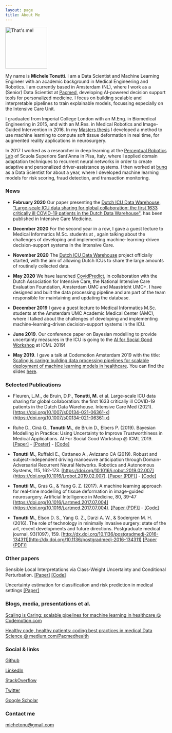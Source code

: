 ```yaml
---
layout: page
title: About Me
---
```


<img src="https://i.imgur.com/qV6WVP8.jpg" alt="That's me!" width="130" height="130"/>

My name is **Michele Tonutti**. I am a Data Scientist and Machine Learning Engineer with an academic background in Medical Engineering and Robotics. I am currently based in Amsterdam (NL), where I work as a (Senior) Data Scientist at [Pacmed](https://pacmed.ai/en/), developing AI-powered decision support tools for personalized medicine. I focus on building scalable and interpretable pipelines to train explainable models, focussing especially on the Intensive Care Unit. 

I graduated from Imperial College London with an M.Eng. in Biomedical Engineering in 2015, and with an M.Res. in Medical Robotics and Image-Guided Intervention in 2016. In my [Masters thesis](https://www.researchgate.net/publication/320101572_A_Data-driven_Method_for_Real-time_Modelling_of_Brain_Tumour_Deformation?_iepl%5BviewId%5D=NiWQ09wFo0rIR1OoHuSQIVpL&_iepl%5BprofilePublicationItemVariant%5D=default&_iepl%5Bcontexts%5D%5B0%5D=prfpi&_iepl%5BtargetEntityId%5D=PB%3A320101572&_iepl%5BinteractionType%5D=publicationTitle) I developed a method to use machine learning to compute soft tissue deformation in real time, for augmented reality applications in neurosurgery. 

In 2017 I worked as a researcher in deep learning at the [Perceptual Robotics Lab](http://www.percro.org/) of Scuola Superiore Sant'Anna in Pisa, Italy, where I applied domain adaptation techniques to recurrent neural networks in order to create adaptive and personalized driver-assistance systems. I then worked at [bunq](http://www.bunq.com/) as a Data Scientist for about a year, where I developed machine learning models for risk scoring, fraud detection, and transaction monitoring.

### News

- **February 2020** Our paper presenting the [Dutch ICU Data Warehouse](https://icudata.nl/index-en.html), ["Large-scale ICU data sharing for global collaboration: the first 1633 critically ill COVID-19 patients in the Dutch Data Warehouse"](https://link.springer.com/article/10.1007/s00134-021-06361-x), has been published in Intensive Care Medicine.

- **December 2020** For the second year in a row, I gave a guest lecture to Medical Informatics M.Sc. students at , again talking about the challenges of developing and implementing machine-learning-driven decision-support systems in the Intensive Care.

- **November 2020** The [Dutch ICU Data Warehouse](https://icudata.nl/index-en.html) project officially started, with the aim of allowing Dutch ICUs to share the large amounts of routinely collected data.

- **May 2020** We have launched [CovidPredict](https://covidpredict.org/), in collaboration with the Dutch Association for Intensive Care, the National Intensive Care Evaluation Foundation, Amsterdam UMC and Maastricht UMC+. I have designed and built the data processing pipeline and am part of the team responsible for maintaining and updating the database.

- **December 2019** I gave a guest lecture to Medical Informatics M.Sc. students at the Amsterdam UMC Academic Medical Center (AMC), where I talked about the challenges of developing and implementing machine-learning-driven decision-support systems in the ICU.

- **June 2019**. Our conference paper on Bayesian modelling to provide uncertainty measures in the ICU is going to the [AI for Social Good Workshop](https://aiforsocialgood.github.io/icml2019/acceptedpapers.htm) at ICML 2019!

- **May 2019**. I gave a talk at Codemotion Amsterdam 2019 with the title: [Scaling is caring: building data processing pipelines for scalable deployment of machine learning models in healthcare](https://www.codemotion.com/magazine/scaling-is-caring-scalable-pipelines-for-machine-learning-in-healthcare-5484). You can find the slides [here](https://www.codemotion.com/magazine/scaling-is-caring-scalable-pipelines-for-machine-learning-in-healthcare-5484).

### Selected Publications

- Fleuren, L.M., de Bruin, D.P., **Tonutti, M.** et al. Large-scale ICU data sharing for global collaboration: the first 1633 critically ill COVID-19 patients in the Dutch Data Warehouse. Intensive Care Med (2021). [https://doi.org/10.1007/s00134-021-06361-x](https://doi.org/10.1007/s00134-021-06361-x)

- Ruhe D., Cinà G., **Tonutti M.**, de Bruin D., Elbers P. (2019). Bayesian Modelling in Practice: Using Uncertainty to Improve Trustworthiness in Medical Applications. AI For Social Good Workshop @ ICML 2019. [[Paper]](https://aiforsocialgood.github.io/icml2019/accepted/track1/pdfs/38_aisg_icml2019.pdf) - [[Poster]](https://aiforsocialgood.github.io/icml2019/accepted/track1/posters/38_aisg_icml2019.pdf) - [[Code]](https://github.com/Pacmed/aisg_2019)

- **Tonutti M.**, Ruffaldi E., Cattaneo A., Avizzano CA (2019). Robust and subject-independent driving manoeuvre anticipation through Domain-Adversarial Recurrent Neural Networks. Robotics and Autonomous Systems, 115, 162-173. [https://doi.org/10.1016/j.robot.2019.02.007](https://doi.org/10.1016/j.robot.2019.02.007).  [[Paper (PDF)]](https://arxiv.org/pdf/1902.09820.pdf) - [[Code]](https://github.com/michetonu/DA-RNN_manoeuver_anticipation)

- **Tonutti M.**, Gras G., & Yang G. Z. (2017). A machine learning approach for real-time modelling of tissue deformation in image-guided neurosurgery. Artificial Intelligence in Medicine, 80, 39-47 [https://doi.org/10.1016/j.artmed.2017.07.004](https://doi.org/10.1016/j.artmed.2017.07.004). [[Paper (PDF)]](https://spiral.imperial.ac.uk/bitstream/10044/1/51634/2/machine-learning-approach.pdf) - [[Code]](https://github.com/michetonu/MALTIDEM--Machine-Learning-for-Tissue-Deformation-Modelling)

- **Tonutti M.**, Elson D. S., Yang G. Z., Darzi A. W., & Sodergren M. H. (2016). The role of technology in minimally invasive surgery: state of the art, recent developments and future directions. Postgraduate medical journal, 93(1097), 159. [http://dx.doi.org/10.1136/postgradmedj-2016-134311](http://dx.doi.org/10.1136/postgradmedj-2016-134311) [[Paper (PDF)]](https://pdfs.semanticscholar.org/ca67/24998c03a2fdbdc459c4717702d5716d414a.pdf)

### Other papers

Sensible Local Interpretations via Class-Weight Uncertainty and Conditional Perturbation. [[Paper]](https://github.com/Pacmed/sensible-local-interpretations/blob/master/paper.pdf) [[Code]](https://github.com/Pacmed/sensible-local-interpretations)

Uncertainty estimation for classification and risk prediction in medical settings [[Paper]](https://arxiv.org/abs/2004.05824)


### Blogs, media, presentations et al.

[Scaling is Caring: scalable pipelines for machine learning in healthcare @ Codemotion.com](https://www.codemotion.com/magazine/dev-hub/machine-learning-dev/scaling-is-caring-scalable-pipelines-for-machine-learning-in-healthcare/) 

[Healthy code, healthy patients: coding best practices in medical Data Science @ medium.com/Pacmedhealth](https://medium.com/@Pacmedhealth/healthy-code-healthy-patients-coding-best-practices-in-medical-data-science-part-1-d4c5ca2c42a)


### Social & links

[Github](https://github.com/michetonu)

[LinkedIn](https://www.linkedin.com/in/micheletonutti/)

[StackOverflow](https://stackoverflow.com/users/5236005/michetonu)

[Twitter](https://twitter.com/MicTonu)

[Google Scholar](https://scholar.google.com/citations?user=prnmvyIAAAAJ&hl=en)

### Contact me

[michetonu@gmail.com](mailto:michetonu@gmail.com)
